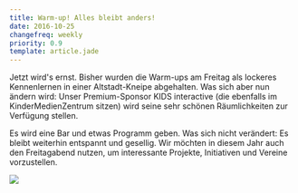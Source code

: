 ```yaml
---
title: Warm-up! Alles bleibt anders!
date: 2016-10-25
changefreq: weekly
priority: 0.9
template: article.jade
---
```


Jetzt wird's ernst. Bisher wurden die Warm-ups am Freitag als lockeres Kennenlernen in einer Altstadt-Kneipe abgehalten. Was sich aber nun ändern wird: Unser Premium-Sponsor KIDS interactive (die ebenfalls im KinderMedienZentrum sitzen) wird seine sehr schönen Räumlichkeiten zur Verfügung stellen.

Es wird eine Bar und etwas Programm geben. Was sich nicht verändert: Es bleibt weiterhin entspannt und gesellig. Wir möchten in diesem Jahr auch den Freitagabend nutzen, um interessante Projekte, Initiativen und Vereine vorzustellen.

<img src="/images/warmup.jpg" />